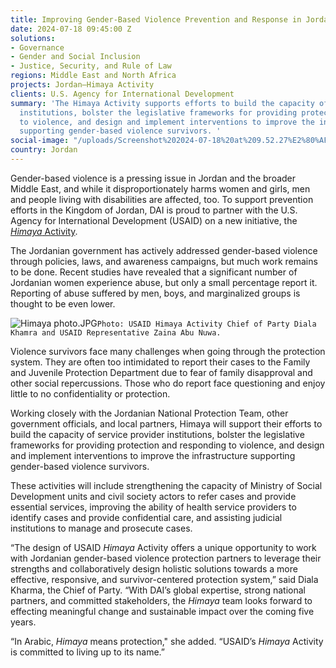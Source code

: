 ```yaml
---
title: Improving Gender-Based Violence Prevention and Response in Jordan
date: 2024-07-18 09:45:00 Z
solutions:
- Governance
- Gender and Social Inclusion
- Justice, Security, and Rule of Law
regions: Middle East and North Africa
projects: Jordan—Himaya Activity
clients: U.S. Agency for International Development
summary: 'The Himaya Activity supports efforts to build the capacity of service provider
  institutions, bolster the legislative frameworks for providing protection and responding
  to violence, and design and implement interventions to improve the infrastructure
  supporting gender-based violence survivors. '
social-image: "/uploads/Screenshot%202024-07-18%20at%209.52.27%E2%80%AFAM.png"
country: Jordan
---
```


Gender-based violence is a pressing issue in Jordan and the broader Middle East, and while it disproportionately harms women and girls, men and people living with disabilities are affected, too. To support prevention efforts in the Kingdom of Jordan, DAI is proud to partner with the U.S. Agency for International Development (USAID) on a new initiative, the [*Himaya* Activity](https://www.dai.com/our-work/projects/jordan-himaya-activity).

The Jordanian government has actively addressed gender-based violence through policies, laws, and awareness campaigns, but much work remains to be done. Recent studies have revealed that a significant number of Jordanian women experience abuse, but only a small percentage report it. Reporting of abuse suffered by men, boys, and marginalized groups is thought to be even lower.

![Himaya photo.JPG](/uploads/Himaya%20photo.JPG)`Photo: USAID Himaya Activity Chief of Party Diala Khamra and USAID Representative Zaina Abu Nuwa.`

Violence survivors face many challenges when going through the protection system. They are often too intimidated to report their cases to the Family and Juvenile Protection Department due to fear of family disapproval and other social repercussions. Those who do report face questioning and enjoy little to no confidentiality or protection.

Working closely with the Jordanian National Protection Team, other government officials, and local partners, Himaya will support their efforts to build the capacity of service provider institutions, bolster the legislative frameworks for providing protection and responding to violence, and design and implement interventions to improve the infrastructure supporting gender-based violence survivors.

These activities will include strengthening the capacity of Ministry of Social Development units and civil society actors to refer cases and provide essential services, improving the ability of health service providers to identify cases and provide confidential care, and assisting judicial institutions to manage and prosecute cases.

“The design of USAID *Himaya* Activity offers a unique opportunity to work with Jordanian gender-based violence protection partners to leverage their strengths and collaboratively design holistic solutions towards a more effective, responsive, and survivor-centered protection system,” said Diala Kharma, the  Chief of Party. “With DAI’s global expertise, strong national partners, and committed stakeholders, the *Himaya* team looks forward to effecting meaningful change and sustainable impact over the coming five years.

“In Arabic, *Himaya* means protection," she added. “USAID’s *Himaya* Activity is committed to living up to its name.”
